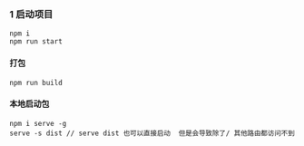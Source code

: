 ### 1 启动项目

```tsx | pure
npm i
npm run start
```

#### 打包

```tsx | pure
npm run build
```
#### 本地启动包

```tsx | pure
npm i serve -g
serve -s dist // serve dist 也可以直接启动  但是会导致除了/ 其他路由都访问不到
```